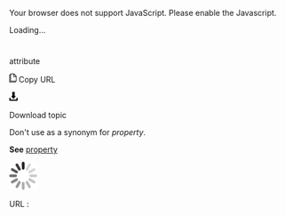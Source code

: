 Your browser does not support JavaScript. Please enable the Javascript.

Loading...

# 

attribute

![Copy URL](audiobook_files/Copy.png)
Copy URL

![Download](audiobook_files/Download.png)

Download topic

Don't use as a synonym for *property*.

**See** [property](https://worldready.cloudapp.net/Styleguide/Read?id=2700&topicid=32546)

![In progress](audiobook_files/activity-large.gif)

URL :
